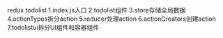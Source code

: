 redux todolist
1.index.js入口
2.todolist组件
3.store存储全局数据
4.actionTypes拆分action
5.reducer处理action
6.actionCreators创建action
7.todolistui拆分UI组件和容器组件
